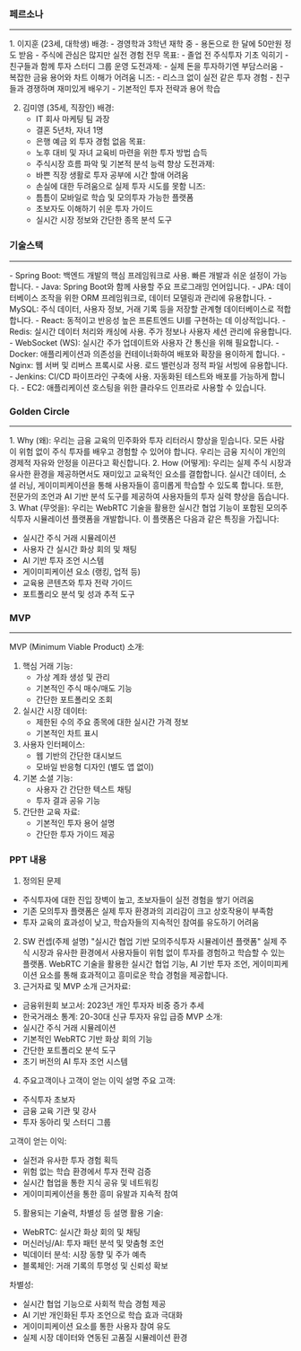 ### 페르소나
<hr>
1. 이지훈 (23세, 대학생)
    배경:
    - 경영학과 3학년 재학 중
    - 용돈으로 한 달에 50만원 정도 받음
    - 주식에 관심은 많지만 실전 경험 전무
    목표:
    - 졸업 전 주식투자 기초 익히기
    - 친구들과 함께 투자 스터디 그룹 운영
    도전과제:
    - 실제 돈을 투자하기엔 부담스러움
    - 복잡한 금융 용어와 차트 이해가 어려움
    니즈:
    - 리스크 없이 실전 같은 투자 경험
    - 친구들과 경쟁하며 재미있게 배우기
    - 기본적인 투자 전략과 용어 학습

2. 김미영 (35세, 직장인)
    배경:
    - IT 회사 마케팅 팀 과장
    - 결혼 5년차, 자녀 1명
    - 은행 예금 외 투자 경험 없음
    목표:
    - 노후 대비 및 자녀 교육비 마련을 위한 투자 방법 습득
    - 주식시장 흐름 파악 및 기본적 분석 능력 향상
    도전과제:
    - 바쁜 직장 생활로 투자 공부에 시간 할애 어려움
    - 손실에 대한 두려움으로 실제 투자 시도를 못함
    니즈:
    - 틈틈이 모바일로 학습 및 모의투자 가능한 플랫폼
    - 초보자도 이해하기 쉬운 투자 가이드
    - 실시간 시장 정보와 간단한 종목 분석 도구

### 기술스택
<hr>
- Spring Boot: 백엔드 개발의 핵심 프레임워크로 사용. 빠른 개발과 쉬운 설정이 가능합니다.
- Java: Spring Boot와 함께 사용할 주요 프로그래밍 언어입니다.
- JPA: 데이터베이스 조작을 위한 ORM 프레임워크로, 데이터 모델링과 관리에 유용합니다.
- MySQL: 주식 데이터, 사용자 정보, 거래 기록 등을 저장할 관계형 데이터베이스로 적합합니다.
- React: 동적이고 반응성 높은 프론트엔드 UI를 구현하는 데 이상적입니다.
- Redis: 실시간 데이터 처리와 캐싱에 사용. 주가 정보나 사용자 세션 관리에 유용합니다.
- WebSocket (WS): 실시간 주가 업데이트와 사용자 간 통신을 위해 필요합니다.
- Docker: 애플리케이션과 의존성을 컨테이너화하여 배포와 확장을 용이하게 합니다.
- Nginx: 웹 서버 및 리버스 프록시로 사용. 로드 밸런싱과 정적 파일 서빙에 유용합니다.
- Jenkins: CI/CD 파이프라인 구축에 사용. 자동화된 테스트와 배포를 가능하게 합니다.
- EC2: 애플리케이션 호스팅을 위한 클라우드 인프라로 사용할 수 있습니다.

### Golden Circle
<hr>
1. Why (왜): 우리는 금융 교육의 민주화와 투자 리터러시 향상을 믿습니다. 모든 사람이 위험 없이 주식 투자를 배우고 경험할 수 있어야 합니다. 우리는 금융 지식이 개인의 경제적 자유와 안정을 이끈다고 확신합니다.
2. How (어떻게): 우리는 실제 주식 시장과 유사한 환경을 제공하면서도 재미있고 교육적인 요소를 결합합니다. 실시간 데이터, 소셜 러닝, 게이미피케이션을 통해 사용자들이 흥미롭게 학습할 수 있도록 합니다. 또한, 전문가의 조언과 AI 기반 분석 도구를 제공하여 사용자들의 투자 실력 향상을 돕습니다.
3. What (무엇을): 우리는 WebRTC 기술을 활용한 실시간 협업 기능이 포함된 모의주식투자 시뮬레이션 플랫폼을 개발합니다. 이 플랫폼은 다음과 같은 특징을 가집니다:

- 실시간 주식 거래 시뮬레이션
- 사용자 간 실시간 화상 회의 및 채팅
- AI 기반 투자 조언 시스템
- 게이미피케이션 요소 (랭킹, 업적 등)
- 교육용 콘텐츠와 투자 전략 가이드
- 포트폴리오 분석 및 성과 추적 도구

### MVP
<hr>
MVP (Minimum Viable Product) 소개:

1. 핵심 거래 기능:
    - 가상 계좌 생성 및 관리
    - 기본적인 주식 매수/매도 기능
    - 간단한 포트폴리오 조회
2. 실시간 시장 데이터:
    - 제한된 수의 주요 종목에 대한 실시간 가격 정보
    - 기본적인 차트 표시
3. 사용자 인터페이스:
    - 웹 기반의 간단한 대시보드
    - 모바일 반응형 디자인 (별도 앱 없이)
4. 기본 소셜 기능:
    - 사용자 간 간단한 텍스트 채팅
    - 투자 결과 공유 기능
5. 간단한 교육 자료:
    - 기본적인 투자 용어 설명
    - 간단한 투자 가이드 제공

### PPT 내용
1. 정의된 문제

- 주식투자에 대한 진입 장벽이 높고, 초보자들이 실전 경험을 쌓기 어려움
- 기존 모의투자 플랫폼은 실제 투자 환경과의 괴리감이 크고 상호작용이 부족함
- 투자 교육의 효과성이 낮고, 학습자들의 지속적인 참여를 유도하기 어려움

2. SW 컨셉(주제 설명) "실시간 협업 기반 모의주식투자 시뮬레이션 플랫폼" 실제 주식 시장과 유사한 환경에서 사용자들이 위험 없이 투자를 경험하고 학습할 수 있는 플랫폼. WebRTC 기술을 활용한 실시간 협업 기능, AI 기반 투자 조언, 게이미피케이션 요소를 통해 효과적이고 흥미로운 학습 경험을 제공합니다.
3. 근거자료 및 MVP 소개 근거자료:

- 금융위원회 보고서: 2023년 개인 투자자 비중 증가 추세
- 한국거래소 통계: 20-30대 신규 투자자 유입 급증 MVP 소개:
- 실시간 주식 거래 시뮬레이션
- 기본적인 WebRTC 기반 화상 회의 기능
- 간단한 포트폴리오 분석 도구
- 초기 버전의 AI 투자 조언 시스템

4. 주요고객이나 고객이 얻는 이익 설명 주요 고객:

- 주식투자 초보자
- 금융 교육 기관 및 강사
- 투자 동아리 및 스터디 그룹

고객이 얻는 이익:

- 실전과 유사한 투자 경험 획득
- 위험 없는 학습 환경에서 투자 전략 검증
- 실시간 협업을 통한 지식 공유 및 네트워킹
- 게이미피케이션을 통한 흥미 유발과 지속적 참여

5. 활용되는 기술력, 차별성 등 설명 활용 기술:

- WebRTC: 실시간 화상 회의 및 채팅
- 머신러닝/AI: 투자 패턴 분석 및 맞춤형 조언
- 빅데이터 분석: 시장 동향 및 주가 예측
- 블록체인: 거래 기록의 투명성 및 신뢰성 확보

차별성:

- 실시간 협업 기능으로 사회적 학습 경험 제공
- AI 기반 개인화된 투자 조언으로 학습 효과 극대화
- 게이미피케이션 요소를 통한 사용자 참여 유도
- 실제 시장 데이터와 연동된 고품질 시뮬레이션 환경
